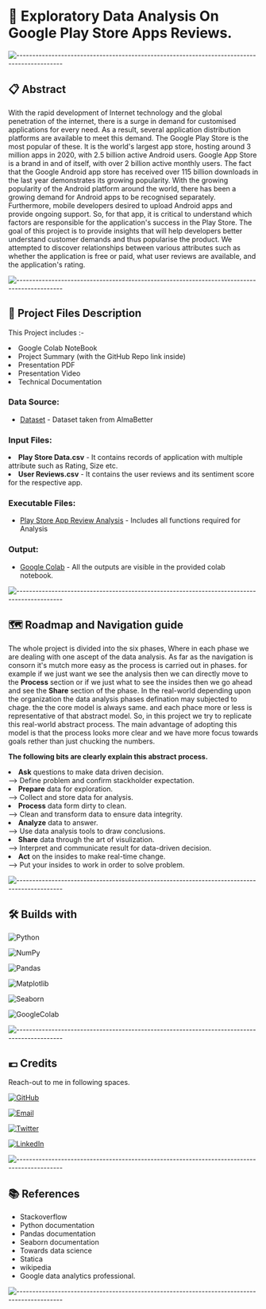 # :microscope: Exploratory Data Analysis On Google Play Store Apps Reviews.

![--------------------------------------------------------------------------------------------](https://github.com/andreasbm/readme/blob/master/assets/lines/grass.png)

## 📋 Abstract

With the rapid development of Internet technology and the global penetration of the internet, there is a surge in demand for customised applications for every need. As a result, several application distribution platforms are available to meet this demand. The Google Play Store is the most popular of these. It is the world's largest app store, hosting around 3 million apps in 2020, with 2.5 billion active Android users. Google App Store is a brand in and of itself, with over 2 billion active monthly users. The fact that the Google Android app store has received over 115 billion downloads in the last year demonstrates its growing popularity. With the growing popularity of the Android platform around the world, there has been a growing demand for Android apps to be recognised separately. Furthermore, mobile developers desired to upload Android apps and provide ongoing support. So, for that app, it is critical to understand which factors are responsible for the application's success in the Play Store. The goal of this project is to provide insights that will help developers better understand customer demands and thus popularise the product. We attempted to discover relationships between various attributes such as whether the application is free or paid, what user reviews are available, and the application's rating.

![--------------------------------------------------------------------------------------------](https://github.com/andreasbm/readme/blob/master/assets/lines/grass.png)

##  💾 Project Files Description

<p>This Project includes :-
  <li>Google Colab NoteBook</li>
  <li>Project Summary (with the GitHub Repo link inside)</li>
  <li>Presentation PDF</li>
  <li>Presentation Video</li>
  <li>Technical Documentation</li>
</p>

### Data Source:
- [Dataset](https://drive.google.com/drive/folders/1j6esDUtS0hmPddXMEerNjT4X2ol3XbX3) - Dataset taken from AlmaBetter

### Input Files:
  <li><b>Play Store Data.csv</b> - It contains records of application with multiple attribute such as Rating, Size etc.</li>
  <li><b>User Reviews.csv</b> - It contains the user reviews and its sentiment score for the respective app.</li>

### Executable Files:
- [Play Store App Review Analysis](https://github.com/ashish-mali/EDA-On-Playstore-App-Reviews/blob/main/Play_Store_App_Review_Analysis_Capstone_Project.ipynb) - Includes all functions required for Analysis

### Output:
- [Google Colab](https://github.com/ashish-mali/EDA-On-Playstore-App-Reviews/blob/main/Play_Store_App_Review_Analysis_Capstone_Project.ipynb) - All the outputs are visible in the provided colab notebook.

![--------------------------------------------------------------------------------------------](https://github.com/andreasbm/readme/blob/master/assets/lines/grass.png)

## 🗺️ Roadmap and Navigation guide

The whole project is divided into the six phases, Where in each phase we are dealing with one ascept of the data analysis. As far as the navigation is consorn it's mutch more easy as the process is carried out in phases. for example if we just want we see the analysis then we can directly move to the <b>Process</b> section or if we just what to see the insides then we go ahead and see the <b>Share</b> section of the phase.
In the real-world depending upon the organization the data analysis phases defination may subjected to chage. the the core model is always same. and each phace more or less is representative of that abstract model. So, in this project we try to replicate this real-world abstract process. The main advantage of adopting this model is that the process looks more clear and we have more focus towards goals rether than just chucking the numbers.
<br>

<b>The following bits are clearly explain this abstract process.</b>
<br>

<li><b>Ask</b> questions to make data driven decision.</li>
--> Define problem and confirm stackholder expectation.

<li><b>Prepare</b> data for exploration.</li>
--> Collect and store data for analysis.

<li><b>Process</b> data form dirty to clean.</li>
--> Clean and transform data to ensure data integrity.

<li><b>Analyze</b> data to answer.</li>
--> Use data analysis tools to draw conclusions.

<li><b>Share</b> data through the art of visulization.</li>
--> Interpret and communicate result for data-driven decision.

<li><b>Act</b> on the insides to make real-time change.</li>
--> Put your insides to work in order to solve problem.

![--------------------------------------------------------------------------------------------](https://github.com/andreasbm/readme/blob/master/assets/lines/grass.png)

## 🛠️ Builds with

![Python](https://img.shields.io/badge/Python-FFD43B?style=for-the-badge&logo=python&logoColor=blue)

![NumPy](https://img.shields.io/badge/Numpy-777BB4?style=for-the-badge&logo=numpy&logoColor=white)

![Pandas](https://img.shields.io/badge/Pandas-2C2D72?style=for-the-badge&logo=pandas&logoColor=white)

![Matplotlib](https://img.shields.io/badge/Matplotlib-%23ffffff.svg?style=for-the-badge&logo=Matplotlib&logoColor=black)

![Seaborn](https://img.shields.io/badge/Seaborn-blue?style=for-the-badge&logo=Seaborn)

![GoogleColab](https://img.shields.io/badge/GoogleColab-orange?style=for-the-badge&logo=GoogleColab)

![--------------------------------------------------------------------------------------------](https://github.com/andreasbm/readme/blob/master/assets/lines/grass.png)

## 💶 Credits

Reach-out to me in following spaces.

[![GitHub](https://img.shields.io/badge/my_portfolio-000?style=for-the-badge&logo=ko-fi&logoColor=white)](https://github.com/ashish-mali)

[![Email](https://img.shields.io/badge/Gmail-D14836?style=for-the-badge&logo=gmail&logoColor=white)](mailto:abmali81292@gmail.com?subject=Hi "Hi!")

[![Twitter](https://img.shields.io/badge/Twitter-1DA1F2?style=for-the-badge&logo=twitter&logoColor=white)](https://twitter.com/namaste_ashish)

[![LinkedIn](https://img.shields.io/badge/linkedin-0A66C2?style=for-the-badge&logo=linkedin&logoColor=white)](https://www.linkedin.com/in/ashish-mali-a63594129/)

![--------------------------------------------------------------------------------------------](https://github.com/andreasbm/readme/blob/master/assets/lines/grass.png)

## 📚 References

*	Stackoverflow
*	Python documentation
*	Pandas documentation
*	Seaborn documentation
*	Towards data science
*	Statica
*	wikipedia
*	Google data analytics professional.

![--------------------------------------------------------------------------------------------](https://github.com/andreasbm/readme/blob/master/assets/lines/grass.png)
